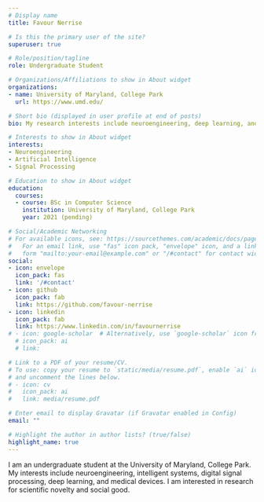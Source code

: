 ```yaml
---
# Display name
title: Favour Nerrise

# Is this the primary user of the site?
superuser: true

# Role/position/tagline
role: Undergraduate Student

# Organizations/Affiliations to show in About widget
organizations:
- name: University of Maryland, College Park
  url: https://www.umd.edu/

# Short bio (displayed in user profile at end of posts)
bio: My research interests include neuroengineering, deep learning, and medical devices. 

# Interests to show in About widget
interests:
- Neuroengineering
- Artificial Intelligence
- Signal Processing

# Education to show in About widget
education:
  courses:
  - course: BSc in Computer Science
    institution: University of Maryland, College Park
    year: 2021 (pending)

# Social/Academic Networking
# For available icons, see: https://sourcethemes.com/academic/docs/page-builder/#icons
#   For an email link, use "fas" icon pack, "envelope" icon, and a link in the
#   form "mailto:your-email@example.com" or "/#contact" for contact widget.
social:
- icon: envelope
  icon_pack: fas
  link: '/#contact'
- icon: github
  icon_pack: fab
  link: https://github.com/favour-nerrise
- icon: linkedin
  icon_pack: fab
  link: https://www.linkedin.com/in/favournerrise
# - icon: google-scholar  # Alternatively, use `google-scholar` icon from `ai` icon pack
  # icon_pack: ai
  # link: 

# Link to a PDF of your resume/CV.
# To use: copy your resume to `static/media/resume.pdf`, enable `ai` icons in `params.toml`, 
# and uncomment the lines below.
# - icon: cv
#   icon_pack: ai
#   link: media/resume.pdf

# Enter email to display Gravatar (if Gravatar enabled in Config)
email: ""

# Highlight the author in author lists? (true/false)
highlight_name: true
---
```


I am an undergraduate student at the University of Maryland, College Park. My interests include neuroengineering, intelligent systems, digital signal processing,  deep learning, and medical devices. I am interested in research for scientific novelty and social good. 
